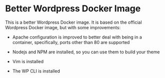 # Better Wordpress Docker Image

This is a better Wordpress Docker image. It is based on the official Wordpress Docker image, but with some improvements:

- Apache configuration is improved to better deal with being in a container, specifically,
  ports other than 80 are supported

- Nodejs and NPM are installed, so you can use them to build your theme

- Vim is installed

- The WP CLI is installed
